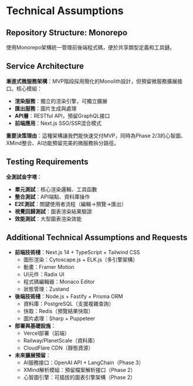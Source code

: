 # Technical Assumptions

## Repository Structure: Monorepo
使用Monorepo架構統一管理前後端程式碼，便於共享類型定義和工具鏈。

## Service Architecture
**漸進式微服務架構**：MVP階段採用簡化的Monolith設計，但預留微服務擴展接口。核心模組：
- **渲染服務**：獨立的渲染引擎，可獨立擴展
- **匯出服務**：圖片生成與處理
- **API層**：RESTful API，預留GraphQL接口
- **前端應用**：Next.js SSG/SSR混合模式

**重要決策理由**：這種架構讓我們能快速交付MVP，同時為Phase 2/3的心智圖、XMind整合、AI功能預留完美的微服務拆分路徑。

## Testing Requirements
**全測試金字塔**：
- **單元測試**：核心渲染邏輯、工具函數
- **整合測試**：API端點、資料庫操作
- **E2E測試**：關鍵使用者流程（編輯→預覽→匯出）
- **視覺回歸測試**：圖表渲染結果驗證
- **效能測試**：大型圖表渲染效能

## Additional Technical Assumptions and Requests
- **前端技術棧**：Next.js 14 + TypeScript + Tailwind CSS
  - 圖形渲染：Cytoscape.js + ELK.js（多引擎架構）
  - 動畫：Framer Motion
  - UI元件：Radix UI
  - 程式碼編輯器：Monaco Editor
  - 狀態管理：Zustand
- **後端技術棧**：Node.js + Fastify + Prisma ORM
  - 資料庫：PostgreSQL（支援複雜查詢）
  - 快取：Redis（預覽結果快取）
  - 圖片處理：Sharp + Puppeteer
- **部署與基礎設施**：
  - Vercel部署（前端）
  - Railway/PlanetScale（資料庫）
  - CloudFlare CDN（靜態資源）
- **未來擴展預留**：
  - AI服務接口：OpenAI API + LangChain（Phase 3）
  - XMind解析模組：預留檔案解析接口（Phase 2）
  - 心智圖引擎：可插拔的圖表引擎架構（Phase 2）

